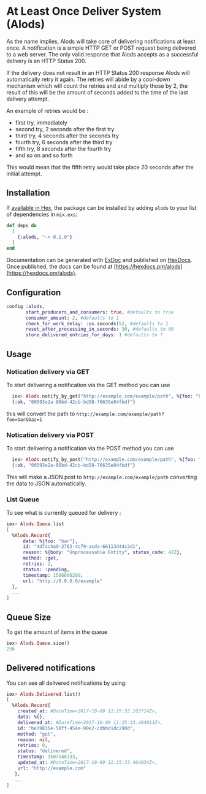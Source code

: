 # At Least Once Deliver System (Alods)

As the name implies, Alods will take core of delivering notifications at
least once. A notification is a simple HTTP GET or POST request being
delivered to a web server. The only valid response that Alods accepts as
a successful delivery is an HTTP Status 200.

If the delivery does not result in an HTTP Status 200 response Alods
will automatically retry it again. The retries will abide by a cool-down
mechanism which will count the retries and and multiply those by 2, the
result of this will be the amount of seconds added to the time of the
last delivery attempt.

An example of retries would be :
- first try, immediately
- second try, 2 seconds after the first try
- third try, 4 seconds after the seconds try
- fourth try, 6 seconds after the third try
- fifth try, 8 seconds after the fourth try
- and so on and so forth

This would mean that the fifth retry would take place 20
seconds after the initial attempt.


## Installation

If [available in Hex](https://hex.pm/docs/publish), the package can be installed
by adding `alods` to your list of dependencies in `mix.exs`:

```elixir
def deps do
  [
    {:alods, "~> 0.1.0"}
  ]
end
```

Documentation can be generated with [ExDoc](https://github.com/elixir-lang/ex_doc)
and published on [HexDocs](https://hexdocs.pm). Once published, the docs can
be found at [https://hexdocs.pm/alods](https://hexdocs.pm/alods).

## Configuration

```elixir
config :alods,
       start_producers_and_consumers: true, #defaults to true
       consumer_amount: 2, #defaults to 1
       check_for_work_delay: :os.seconds(5), #defaults to 1
       reset_after_processing_in_seconds: 30, #defaults to 60
       store_delivered_entries_for_days: 1 #defaults to 7   
```

## Usage


### Notication delivery via GET
To start delivering a notification via the GET method you can use
```elixir
  iex> Alods.notify_by_get("http://example.com/example/path", %{foo: "bar", baz: 1})
  {:ok, "00593e2a-86bd-42cb-bd58-76635e04fbdf"}
```
this will convert the path to
`http://example.com/example/path?foo=bar&baz=1`

### Notication delivery via POST
To start delivering a notification via the POST method you can use
```elixir
  iex> Alods.notify_by_post("http://example.com/example/path", %{foo: "bar", baz: 1})
  {:ok, "00593e2a-86bd-42cb-bd58-76635e04fbdf"}
```
This will make a JSON post to `http://example.com/example/path`
converting the data to JSON automatically.

### List Queue
To see what is currently queued for delivery :

```elixir
iex> Alods.Queue.list
[
  %Alods.Record{
      data: %{foo: "bar"},
      id: "4d7ac4a9-2762-4c79-acda-66113d44c2d1",
      reason: %{body: "Unprocessable Entity", status_code: 422},
      method: :get,
      retries: 2,
      status: :pending,
      timestamp: 1506606289,
      url: "http://0.0.0.0/example"
  },
  ...
]
```

## Queue Size
To get the amount of items in the queue

```elixir
iex> Alods.Queue.size()
256
```

## Delivered notifications

You can see all delivered notifications by using:

```elixir
iex> Alods.Delivered.list()
[
  %Alods.Record{
    created_at: #DateTime<2017-10-09 11:25:33.163714Z>, 
    data: %{},
    delivered_at: #DateTime<2017-10-09 11:25:33.464013Z>,
    id: "be39835e-50ff-454e-90e2-cdbbd1dc290d", 
    method: "get", 
    reason: nil,
    retries: 0, 
    status: "delivered", 
    timestamp: 1507548333,
    updated_at: #DateTime<2017-10-09 11:25:33.464034Z>,
    url: "http://example.com"
   },
   ...
]
```
